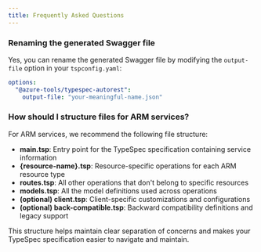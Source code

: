 ```yaml
---
title: Frequently Asked Questions
---
```


### Renaming the generated Swagger file

Yes, you can rename the generated Swagger file by modifying the `output-file` option in your `tspconfig.yaml`:

```yaml
options:
  "@azure-tools/typespec-autorest":
    output-file: "your-meaningful-name.json"
```

### How should I structure files for ARM services?

For ARM services, we recommend the following file structure:

- **main.tsp**: Entry point for the TypeSpec specification containing service information
- **{resource-name}.tsp**: Resource-specific operations for each ARM resource type
- **routes.tsp**: All other operations that don't belong to specific resources
- **models.tsp**: All the model definitions used across operations
- **(optional) client.tsp**: Client-specific customizations and configurations
- **(optional) back-compatible.tsp**: Backward compatibility definitions and legacy support

This structure helps maintain clear separation of concerns and makes your TypeSpec specification easier to navigate and maintain.
